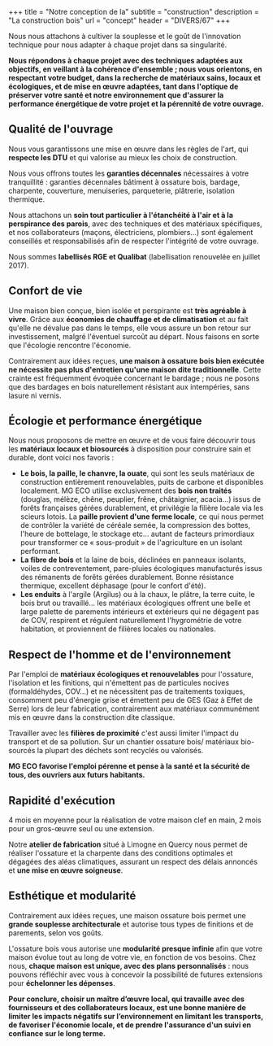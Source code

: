 +++
title = "Notre conception de la"
subtitle = "construction"
description = "La construction bois"
url = "concept"
header = "DIVERS/67"
+++

Nous nous attachons à cultiver la souplesse et le goût de l'innovation technique pour nous adapter à chaque projet dans sa singularité.

**Nous répondons à chaque projet avec des techniques adaptées aux objectifs, en veillant à la cohérence d'ensemble ; nous vous orientons, en respectant votre budget, dans la recherche de matériaux sains, locaux et écologiques, et de mise en œuvre adaptées, tant dans l'optique de préserver votre santé et notre environnement que d'assurer la performance énergétique de votre projet et la pérennité de votre ouvrage.**

## Qualité de l'ouvrage

Nous vous garantissons une mise en œuvre dans les règles de l'art, qui **respecte les DTU** et qui valorise au mieux les choix de construction.

Nous vous offrons toutes les **garanties décennales** nécessaires à votre tranquillité : garanties décennales bâtiment à ossature bois, bardage, charpente, couverture, menuiseries, parqueterie, plâtrerie, isolation thermique.

Nous attachons un **soin tout particulier à l'étanchéité à l'air et à la perspirance des parois**, avec des techniques et des matériaux spécifiques, et nos collaborateurs (maçons, électriciens, plombiers...) sont également conseillés et responsabilisés afin de respecter l'intégrité de votre ouvrage.

Nous sommes **labellisés RGE et Qualibat** (labellisation renouvelée en juillet 2017).

## Confort de vie

Une maison bien conçue, bien isolée et perspirante est **très agréable à vivre**. Grâce aux **économies de chauffage et de climatisation** et au fait qu'elle ne dévalue pas dans le temps, elle vous assure un bon retour sur investissement, malgré l'éventuel surcoût au départ. Nous faisons en sorte que l'écologie rencontre l'économie.

Contrairement aux idées reçues, **une maison à ossature bois bien exécutée ne nécessite pas plus d'entretien qu'une maison dite traditionnelle**. Cette crainte est fréquemment évoquée concernant le bardage ; nous ne posons que des bardages en bois naturellement résistant aux intempéries, sans lasure ni vernis.

## Écologie et performance énergétique

Nous nous proposons de mettre en œuvre et de vous faire découvrir tous les **matériaux locaux et biosourcés** à disposition pour construire sain et durable, dont voici nos favoris :

- **Le bois, la paille, le chanvre, la ouate**, qui sont les seuls matériaux de construction entièrement renouvelables, puits de carbone et disponibles localement. MG ECO utilise exclusivement des **bois non traités** (douglas, mélèze, chêne, peuplier, frêne, châtaignier, acacia…) issus de forêts françaises gérées durablement, et privilégie la filière locale via les scieurs lotois. La **paille provient d'une ferme locale**, ce qui nous permet de contrôler la variété de céréale semée, la compression des bottes, l'heure de bottelage, le stockage etc... autant de facteurs primordiaux pour transformer ce « sous-produit » de l'agriculture en un isolant performant.
- **La fibre de bois** et la laine de bois, déclinées en panneaux isolants, voiles de contreventement, pare-pluies écologiques manufacturés issus des rémanents de forêts gérées durablement. Bonne résistance thermique, excellent déphasage (pour le confort d'été).
- **Les enduits** à l'argile (Argilus) ou à la chaux, le plâtre, la terre cuite, le bois brut ou travaillé… les matériaux écologiques offrent une belle et large palette de parements intérieurs et extérieurs qui ne dégagent pas de COV, respirent et régulent naturellement l'hygrométrie de votre habitation, et proviennent de filières locales ou nationales.

## Respect de l'homme et de l'environnement

Par l'emploi de **matériaux écologiques et renouvelables** pour l'ossature, l'isolation et les finitions, qui n'émettent pas de particules nocives (formaldéhydes, COV…) et ne nécessitent pas de traitements toxiques, consomment peu d'énergie grise et émettent peu de GES (Gaz à Effet de Serre) lors de leur fabrication, contrairement aux matériaux communément mis en œuvre dans la construction dite classique.

Travailler avec les **filières de proximité** c'est aussi limiter l'impact du transport et de sa pollution. Sur un chantier ossature bois/ matériaux bio-sourcés la plupart des déchets sont recyclés ou valorisés.

**MG ECO favorise l'emploi pérenne et pense à la santé et la sécurité de tous, des ouvriers aux futurs habitants.**

## Rapidité d'exécution

4 mois en moyenne pour la réalisation de votre maison clef en main, 2 mois pour un gros-œuvre seul ou une extension.

Notre **atelier de fabrication** situé à Limogne en Quercy nous permet de réaliser l'ossature et la charpente dans des conditions optimales et dégagées des aléas climatiques, assurant un respect des délais annoncés et **une mise en œuvre soigneuse**.

## Esthétique et modularité

Contrairement aux idées reçues, une maison ossature bois permet une **grande souplesse architecturale** et autorise tous types de finitions et de parements, selon vos goûts.

L'ossature bois vous autorise une **modularité presque infinie** afin que votre maison évolue tout au long de votre vie, en fonction de vos besoins. Chez nous, **chaque maison est unique, avec des plans personnalisés** : nous pouvons réfléchir avec vous à concevoir la possibilité de futures extensions pour **échelonner les dépenses**.

**Pour conclure, choisir un maître d’œuvre local, qui travaille avec des fournisseurs et des collaborateurs locaux, est une bonne manière de limiter les impacts négatifs sur l’environnement en limitant les transports, de favoriser l'économie locale, et de prendre l'assurance d'un suivi en confiance sur le long terme.**
